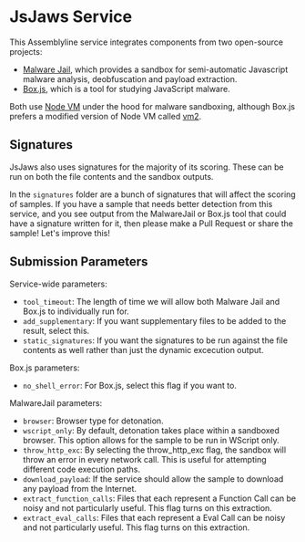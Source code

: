 # JsJaws Service
This Assemblyline service integrates components from two open-source projects:
* [Malware Jail](https://github.com/HynekPetrak/malware-jail), which provides a sandbox for semi-automatic Javascript 
  malware analysis, deobfuscation and payload extraction.
* [Box.js](https://github.com/CapacitorSet/box-js), which is a tool for studying JavaScript malware.

Both use [Node VM](https://nodejs.org/api/vm.html) under the hood for malware sandboxing, although Box.js prefers a 
modified version of Node VM called [vm2](https://github.com/patriksimek/vm2). 

## Signatures
JsJaws also uses signatures for the majority of its scoring. These can be run on both the file contents and the sandbox 
outputs. 

In the `signatures` folder are a bunch of signatures that will affect the scoring of samples. If you have a sample that
needs better detection from this service, and you see output from the MalwareJail or Box.js tool that could 
have a signature written for it, then please make a Pull Request or share the sample! Let's improve this!

## Submission Parameters
Service-wide parameters:
* `tool_timeout`: The length of time we will allow both Malware Jail and Box.js to individually run for.
* `add_supplementary`: If you want supplementary files to be added to the result, select this.
* `static_signatures`:  If you want the signatures to be run against the file contents as well rather than just the 
  dynamic excecution output.

Box.js parameters:
* `no_shell_error`: For Box.js, select this flag if you want to.

MalwareJail parameters:
* `browser`: Browser type for detonation.
* `wscript_only`: By default, detonation takes place within a sandboxed browser. This option allows for the sample to 
  be run in WScript only.
* `throw_http_exc`: By selecting the throw_http_exc flag, the sandbox will throw an error in every network call. This 
  is useful for attempting different code execution paths.
* `download_payload`: If the service should allow the sample to download any payload from the Internet.
* `extract_function_calls`: Files that each represent a Function Call can be noisy and not particularly useful. This 
  flag turns on this extraction.
* `extract_eval_calls`: Files that each represent a Eval Call can be noisy and not particularly useful. This flag turns 
  on this extraction.
